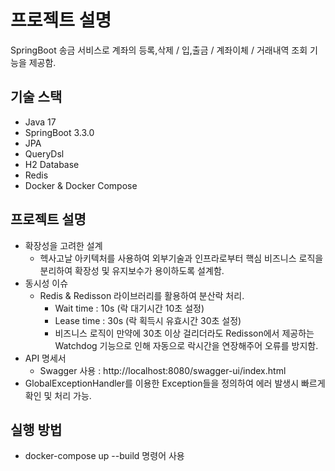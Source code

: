 # 프로젝트 설명

SpringBoot 송금 서비스로 계좌의 등록,삭제 / 입,출금 / 계좌이체 / 거래내역 조회 기능을 제공함.

## 기술 스택

- Java 17
- SpringBoot 3.3.0
- JPA
- QueryDsl
- H2 Database
- Redis
- Docker & Docker Compose

## 프로젝트 설명

- 확장성을 고려한 설계
  - 헥사고날 아키텍처를 사용하여 외부기술과 인프라로부터 핵심 비즈니스 로직을 분리하여 확장성 및 유지보수가 용이하도록 설계함.
- 동시성 이슈
  - Redis & Redisson 라이브러리를 활용하여 분산락 처리.
    - Wait time : 10s (락 대기시간 10초 설정)
    - Lease time : 30s (락 획득시 유효시간 30초 설정)
    - 비즈니스 로직이 만약에 30초 이상 걸리더라도 Redisson에서 제공하는 Watchdog 기능으로 인해 자동으로 락시간을 연장해주어 오류를 방지함.
- API 명세서
  - Swagger 사용 : http://localhost:8080/swagger-ui/index.html
- GlobalExceptionHandler를 이용한 Exception들을 정의하여 에러 발생시 빠르게 확인 및 처리 가능.

## 실행 방법

- docker-compose up --build 명령어 사용